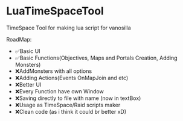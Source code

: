 # LuaTimeSpaceTool
TimeSpace Tool for making lua script for vanosilla

RoadMap:

- ✅Basic UI
- ✅Basic Functions(Objectives, Maps and Portals Creation, Adding Monsters)
- ❌AddMonsters with all options
- ❌Adding Actions(Events OnMapJoin and etc)
- ❌Better UI
- ❌Every Function have own Window
- ❌Saving directly to file with name (now in textBox)
- ❌Usage as TimeSpace/Raid scripts maker 
- ❌Clean code (as i think it could br better xD)
